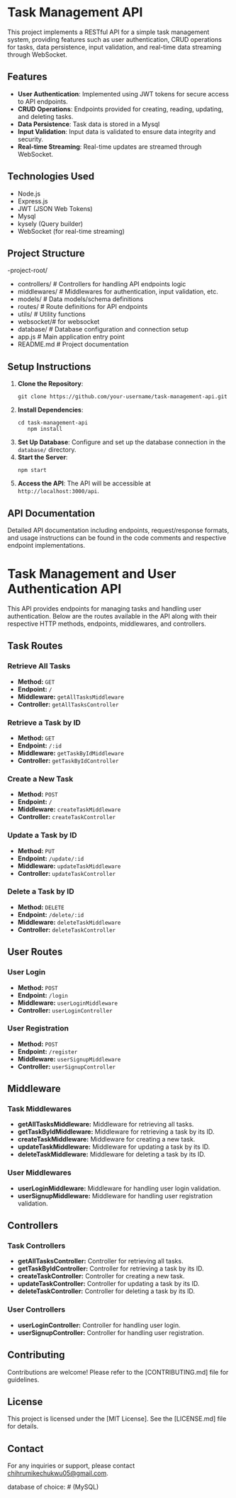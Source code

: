 # Task Management API

This project implements a RESTful API for a simple task management system, providing features such as user authentication, CRUD operations for tasks, data persistence, input validation, and real-time data streaming through WebSocket.

## Features

- **User Authentication**: Implemented using JWT tokens for secure access to API endpoints.
- **CRUD Operations**: Endpoints provided for creating, reading, updating, and deleting tasks.
- **Data Persistence**: Task data is stored in a Mysql
- **Input Validation**: Input data is validated to ensure data integrity and security.
- **Real-time Streaming**: Real-time updates are streamed through WebSocket.

## Technologies Used

- Node.js
- Express.js
- JWT (JSON Web Tokens)
- Mysql
- kysely (Query builder)
- WebSocket (for real-time streaming)

## Project Structure

-project-root/
- controllers/ # Controllers for handling API endpoints logic
- middlewares/ # Middlewares for authentication, input validation, etc.
- models/ # Data models/schema definitions
- routes/ # Route definitions for API endpoints
- utils/ # Utility functions
- websocket/# for websocket
- database/ # Database configuration and connection setup
- app.js # Main application entry point
- README.md # Project documentation


## Setup Instructions

1. **Clone the Repository**: 
    ```
    git clone https://github.com/your-username/task-management-api.git
    ```
2. **Install Dependencies**: 
    ```
    cd task-management-api
       npm install
    ```
3. **Set Up Database**: Configure and set up the database connection in the `database/` directory.
4. **Start the Server**: 
    ```
    npm start
    ```
5. **Access the API**: The API will be accessible at `http://localhost:3000/api`.


## API Documentation

Detailed API documentation including endpoints, request/response formats, and usage instructions can be found in the code comments and respective endpoint implementations.

# Task Management and User Authentication API

This API provides endpoints for managing tasks and handling user authentication. Below are the routes available in the API along with their respective HTTP methods, endpoints, middlewares, and controllers.

## Task Routes

### Retrieve All Tasks
- **Method:** `GET`
- **Endpoint:** `/`
- **Middleware:** `getAllTasksMiddleware`
- **Controller:** `getAllTasksController`

### Retrieve a Task by ID
- **Method:** `GET`
- **Endpoint:** `/:id`
- **Middleware:** `getTaskByIdMiddleware`
- **Controller:** `getTaskByIdController`

### Create a New Task
- **Method:** `POST`
- **Endpoint:** `/`
- **Middleware:** `createTaskMiddleware`
- **Controller:** `createTaskController`

### Update a Task by ID
- **Method:** `PUT`
- **Endpoint:** `/update/:id`
- **Middleware:** `updateTaskMiddleware`
- **Controller:** `updateTaskController`

### Delete a Task by ID
- **Method:** `DELETE`
- **Endpoint:** `/delete/:id`
- **Middleware:** `deleteTaskMiddleware`
- **Controller:** `deleteTaskController`

## User Routes

### User Login
- **Method:** `POST`
- **Endpoint:** `/login`
- **Middleware:** `userLoginMiddleware`
- **Controller:** `userLoginController`

### User Registration
- **Method:** `POST`
- **Endpoint:** `/register`
- **Middleware:** `userSignupMiddleware`
- **Controller:** `userSignupController`

## Middleware

### Task Middlewares
- **getAllTasksMiddleware:** Middleware for retrieving all tasks.
- **getTaskByIdMiddleware:** Middleware for retrieving a task by its ID.
- **createTaskMiddleware:** Middleware for creating a new task.
- **updateTaskMiddleware:** Middleware for updating a task by its ID.
- **deleteTaskMiddleware:** Middleware for deleting a task by its ID.

### User Middlewares
- **userLoginMiddleware:** Middleware for handling user login validation.
- **userSignupMiddleware:** Middleware for handling user registration validation.

## Controllers

### Task Controllers
- **getAllTasksController:** Controller for retrieving all tasks.
- **getTaskByIdController:** Controller for retrieving a task by its ID.
- **createTaskController:** Controller for creating a new task.
- **updateTaskController:** Controller for updating a task by its ID.
- **deleteTaskController:** Controller for deleting a task by its ID.

### User Controllers
- **userLoginController:** Controller for handling user login.
- **userSignupController:** Controller for handling user registration.



## Contributing

Contributions are welcome! Please refer to the [CONTRIBUTING.md] file for guidelines.

## License

This project is licensed under the [MIT License]. See the [LICENSE.md] file for details.

## Contact

For any inquiries or support, please contact chihrumikechukwu05@gmail.com.

database of choice: # (MySQL)
